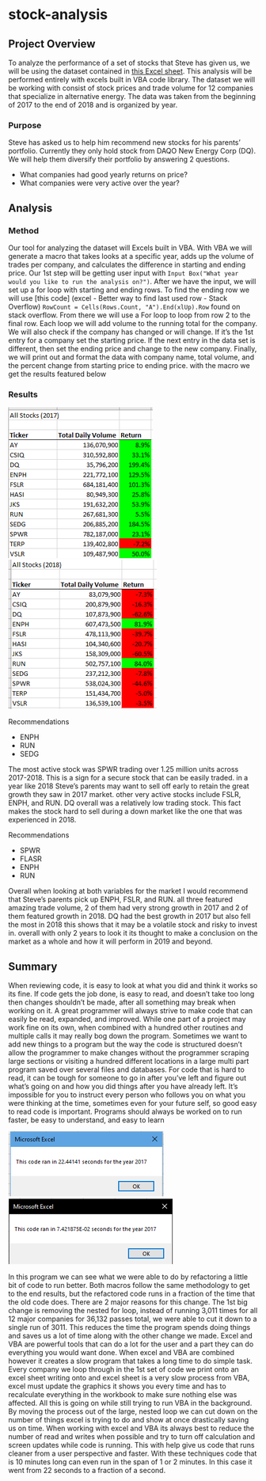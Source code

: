 # stock-analysis

## Project Overview
To analyze the performance of a set of stocks that Steve has given us, we will be using the dataset contained in [this Excel sheet](VBA_Challenge.xlsm). This analysis will be performed entirely with excels built in VBA code library. The dataset we will be working with consist of stock prices and trade volume for 12 companies that specialize in alternative energy. The data was taken from the beginning of 2017 to the end of 2018 and is organized by year.

### Purpose
Steve has asked us to help him recommend new stocks for his parents’ portfolio. Currently they only hold stock from DAQO New Energy Corp (DQ). We will help them diversify their portfolio by answering 2 questions.
-	What companies had good yearly returns on price?
-	What companies were very active over the year?
## Analysis
### Method
Our tool for analyzing the dataset will Excels built in VBA. With VBA we will generate a macro that takes looks at a specific year, adds up the volume of trades per company, and calculates the difference in starting and ending price. Our 1st step will be getting user input with `Input Box("What year would you like to run the analysis on?")`. After we have the input, we will set up a for loop with starting and ending rows. To find the ending row we will use [this code] (excel - Better way to find last used row - Stack Overflow) `RowCount = Cells(Rows.Count, "A").End(xlUp).Row` found on stack overflow. From there we will use a For loop to loop from row 2 to the final row. Each loop we will add volume to the running total for the company. We will also check if the company has changed or will change. If it’s the 1st entry for a company set the starting price. If the next entry in the data set is different, then set the ending price and change to the new company. Finally, we will print out and format the data with company name, total volume, and the percent change from starting price to ending price. with the macro we get the results featured below
### Results
![Results 2017](Resources/Results_2017.png) ![Results 2018](Resources/Results_2018.png)

 Recommendations
  - ENPH
  - RUN
  - SEDG

The most active stock was SPWR trading over 1.25 million units across 2017-2018. This is a sign for a secure stock that can be easily traded. in a year like 2018 Steve’s parents may want to sell off early to retain the great growth they saw in 2017 market. other very active stocks include FSLR, ENPH, and RUN. DQ overall was a relatively low trading stock. This fact makes the stock hard to sell during a down market like the one that was experienced in 2018.

Recommendations
- SPWR
- FLASR
- ENPH
- RUN

Overall when looking at both variables for the market I would recommend that Steve’s parents pick up ENPH, FSLR, and RUN. all three featured amazing trade volume, 2 of them had very strong growth in 2017 and 2 of them featured growth in 2018. DQ had the best growth in 2017 but also fell the most in 2018 this shows that it may be a volatile stock and risky to invest in. overall with only 2 years to look it its thought to make a conclusion on the market as a whole and how it will perform in 2019 and beyond.

## Summary
When reviewing code, it is easy to look at what you did and think it works so its fine. If code gets the job done, is easy to read, and doesn’t take too long then changes shouldn’t be made, after all something may break when working on it. A great programmer will always strive to make code that can easily be read, expanded, and improved. While one part of a project may work fine on its own, when combined with a hundred other routines and multiple calls it may really bog down the program. Sometimes we want to add new things to a program but the way the code is structured doesn’t allow the programmer to make changes without the programmer scraping large sections or visiting a hundred different locations in a large multi part program saved over several files and databases. For code that is hard to read, it can be tough for someone to go in after you’ve left and figure out what’s going on and how you did things after you have already left. It’s impossible for you to instruct every person who follows you on what you were thinking at the time, sometimes even for your future self, so good easy to read code is important. Programs should always be worked on to run faster, be easy to understand, and easy to learn

![Runtime_2017](Resources/Run_time_2017.png)     ![Refactored_2017](Resources/VBA_Challenge_2017.png)

In this program we can see what we were able to do by refactoring a little bit of code to run better. Both macros follow the same methodology to get to the end results, but the refactored code runs in a fraction of the time that the old code does. There are 2 major reasons for this change. The 1st big change is removing the nested for loop, instead of running 3,011 times for all 12 major companies for 36,132 passes total, we were able to cut it down to a single run of 3011. This reduces the time the program spends doing things and saves us a lot of time along with the other change we made. Excel and VBA are powerful tools that can do a lot for the user and a part they can do everything you would want done. When excel and VBA are combined however it creates a slow program that takes a long time to do simple task. Every company we loop through in the 1st set of code we print onto an excel sheet writing onto and excel sheet is a very slow process from VBA, excel must update the graphics it shows you every time and has to recalculate everything in the workbook to make sure nothing else was affected. All this is going on while still trying to run VBA in the background. By moving the process out of the large, nested loop we can cut down on the number of things excel is trying to do and show at once drastically saving us on time. When working with excel and VBA its always best to reduce the number of read and writes when possible and try to turn off calculation and screen updates while code is running. This with help give us code that runs cleaner from a user perspective and faster. With these techniques code that is 10 minutes long can even run in the span of 1 or 2 minutes. In this case it went from 22 seconds to a fraction of a second.
